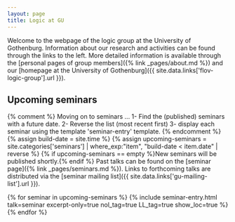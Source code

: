 ```yaml
---
layout: page
title: Logic at GU
---
```


Welcome to the webpage of the logic group at the University of Gothenburg.
Information about our research and activities can be found through the links to the left.
More detailed information is available through the [personal pages of group members]({% link _pages/about.md %}) and our [homepage at the University of Gothenburg]({{ site.data.links['flov-logic-group'].url }}).

## Upcoming seminars

{% comment %}
  Moving on to seminars ...
  1- Find the (published) seminars with a future date.
  2- Reverse the list (most recent first)
  3- display each seminar using the template 'seminar-entry' template.
{% endcomment %}
{% assign build-date = site.time %}
{% assign upcoming-seminars = site.categories['seminars'] | where_exp:"item", "build-date < item.date" | reverse %}
{% if upcoming-seminars == empty %}New seminars will be published shortly.{% endif %}
Past talks can be found on the [seminar page]({% link _pages/seminars.md %}). Links to forthcoming talks are distributed via the [seminar mailing list]({{ site.data.links['gu-mailing-list'].url }}).

{% for seminar in upcoming-seminars %}
  {% include seminar-entry.html talk=seminar excerpt-only=true nol_tag=true LL_tag=true show_loc=true %}
{% endfor %}

